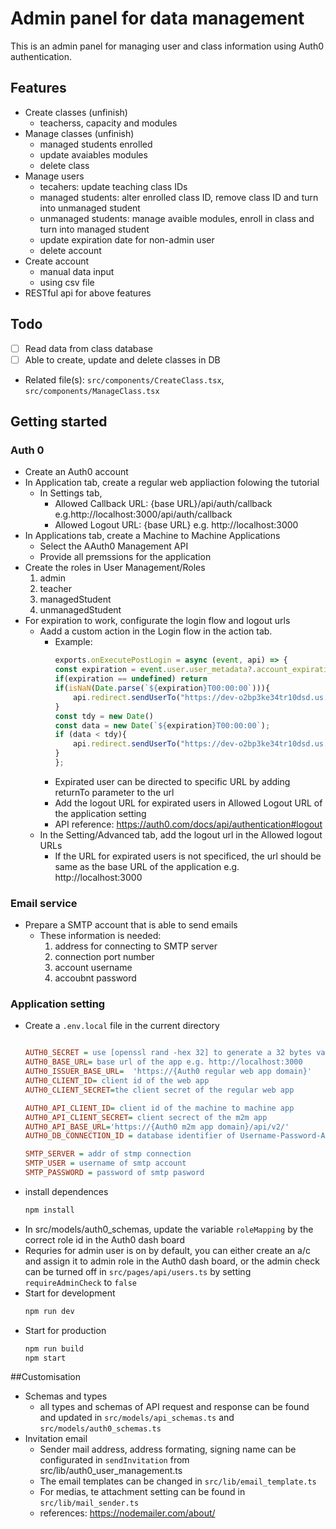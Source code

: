 # Admin panel for data management

This is an admin panel for managing user and class information using Auth0 authentication.

## Features
- Create classes (unfinish)
    - teacherss, capacity and modules
- Manage classes (unfinish)
    - managed students enrolled
    - update avaiables modules
    - delete class
- Manage users
    - tecahers: update teaching class IDs
    - managed students: alter enrolled class ID, remove class ID and turn into unmanaged student
    - unmanaged students: manage avaible modules, enroll in class and turn into managed student
    - update expiration date for non-admin user
    - delete account
- Create account
    - manual data input
    - using csv file
- RESTful api for above features

## Todo
- [ ] Read data from class database
- [ ] Able to create, update and delete classes in DB
- Related file(s): `src/components/CreateClass.tsx`, `src/components/ManageClass.tsx`


## Getting started
### Auth 0 
- Create an Auth0 account
- In Application tab, create a regular web appliaction folowing the tutorial
    - In Settings tab,
        - Allowed Callback URL: {base URL}/api/auth/callback e.g.http://localhost:3000/api/auth/callback
        - Allowed Logout URL: {base URL} e.g. http://localhost:3000
- In Applications tab, create a Machine to Machine Applications
    - Select the AAuth0 Management API
    - Provide all premssions for the application
- Create the roles in User Management/Roles
    <ol>
    <li>admin
    <li>teacher
    <li>managedStudent
    <li>unmanagedStudent
    </ol>
- For expiration to work, configurate the login flow and logout urls
    - Aadd a custom action in the Login flow in the action tab.
         - Example:
            ```js
            exports.onExecutePostLogin = async (event, api) => {
            const expiration = event.user.user_metadata?.account_expiration_date
            if(expiration == undefined) return
            if(isNaN(Date.parse(`${expiration}T00:00:00`))){
                api.redirect.sendUserTo("https://dev-o2bp3ke34tr10dsd.us.auth0.com/v2/logout")
            }
            const tdy = new Date()
            const data = new Date(`${expiration}T00:00:00`);
            if (data < tdy){
                api.redirect.sendUserTo("https://dev-o2bp3ke34tr10dsd.us.auth0.com/v2/logout")
            }
            };
            ```
        - Expirated user can be directed to specific URL by adding returnTo	parameter to the url
        - Add the logout URL for expirated users in Allowed Logout URL of the application setting
        - API reference: <https://auth0.com/docs/api/authentication#logout>
    - In the Setting/Advanced tab, add the logout url in the Allowed logout URLs
        - If the URL for expirated users is not specificed, the url should be same as the base URL of the application e.g. http://localhost:3000

### Email service
- Prepare a SMTP account that is able to send emails
    - These information is needed:
        <ol>
        <li>address for connecting to SMTP server
        <li>connection port number
        <li>account username
        <li>accoubnt password
        </ol>

### Application setting
- Create a `.env.local` file in the current directory
    ```ini
    
    AUTH0_SECRET = use [openssl rand -hex 32] to generate a 32 bytes value
    AUTH0_BASE_URL= base url of the app e.g. http://localhost:3000 
    AUTH0_ISSUER_BASE_URL=  'https://{Auth0 regular web app domain}'
    AUTH0_CLIENT_ID= client id of the web app
    AUTH0_CLIENT_SECRET=the client secret of the regular web app

    AUTH0_API_CLIENT_ID= client id of the machine to machine app
    AUTH0_API_CLIENT_SECRET= client secrect of the m2m app
    AUTH0_API_BASE_URL='https://{Auth0 m2m app domain}/api/v2/'
    AUTH0_DB_CONNECTION_ID = database identifier of Username-Password-Authentication

    SMTP_SERVER = addr of stmp connection
    SMTP_USER = username of smtp account
    SMTP_PASSWORD = password of smtp pasword
    ```
- install dependences
    ```bash
    npm install
    ```
- In src/models/auth0_schemas, update the variable `roleMapping` by the correct role id in the Auth0 dash board
- Requries for admin user is on by default, you can either create an a/c and assign it to admin role in the Auth0 dash board, or the admin check can be turned off in `src/pages/api/users.ts` by setting `requireAdminCheck` to `false`
- Start for development
    ```bash
    npm run dev
    ```
- Start for production
    ```bash
    npm run build
    npm start
    ```

##Customisation
- Schemas and types
    - all types and schemas of API request and response can be found and updated in `src/models/api_schemas.ts` and `src/models/auth0_schemas.ts`
- Invitation email
    - Sender mail address, address formating, signing name can be configurated in `sendInvitation` from src/lib/auth0_user_management.ts
    - The email templates can be changed in `src/lib/email_template.ts`
    - For medias, te attachment setting can be found in `src/lib/mail_sender.ts`
    - references: <https://nodemailer.com/about/>

